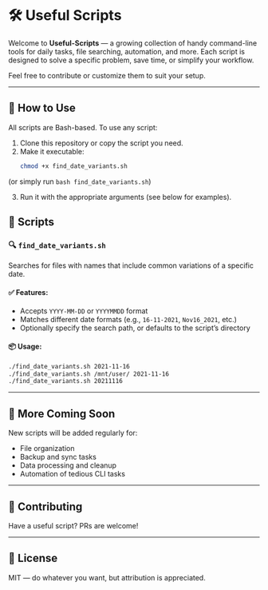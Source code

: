 # 🛠️ Useful Scripts

Welcome to **Useful-Scripts** — a growing collection of handy command-line tools for daily tasks, file searching, automation, and more. Each script is designed to solve a specific problem, save time, or simplify your workflow.

Feel free to contribute or customize them to suit your setup.

---

## 📂 How to Use

All scripts are Bash-based. To use any script:

1. Clone this repository or copy the script you need.
2. Make it executable:
   ```bash
   chmod +x find_date_variants.sh
   ```

(or simply run `bash find_date_variants.sh`)

3. Run it with the appropriate arguments (see below for examples).

## 📌 Scripts

### 🔍 `find_date_variants.sh`

Searches for files with names that include common variations of a specific date.

#### ✅ Features:

- Accepts `YYYY-MM-DD` or `YYYYMMDD` format
- Matches different date formats (e.g., `16-11-2021`, `Nov16_2021`, etc.)
- Optionally specify the search path, or defaults to the script’s directory

#### 📦 Usage:

```bash
./find_date_variants.sh 2021-11-16
./find_date_variants.sh /mnt/user/ 2021-11-16
./find_date_variants.sh 20211116
```

------

## 🧩 More Coming Soon

New scripts will be added regularly for:

- File organization
- Backup and sync tasks
- Data processing and cleanup
- Automation of tedious CLI tasks

------

## 🤝 Contributing

Have a useful script? PRs are welcome!

------

## 🧠 License

MIT — do whatever you want, but attribution is appreciated.
